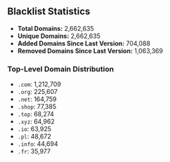 ## Blacklist Statistics

- **Total Domains:** 2,662,635
- **Unique Domains:** 2,662,635
- **Added Domains Since Last Version:** 704,088
- **Removed Domains Since Last Version:** 1,063,369

### Top-Level Domain Distribution

-  `.com`: 1,212,709
-  `.org`: 225,607
-  `.net`: 164,759
-  `.shop`: 77,385
-  `.top`: 68,274
-  `.xyz`: 64,962
-  `.io`: 63,925
-  `.pl`: 48,672
-  `.info`: 44,694
-  `.fr`: 35,977
